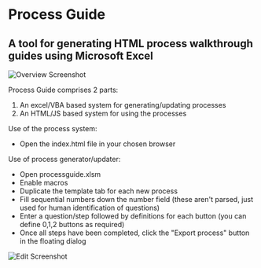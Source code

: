 # Process Guide
## A tool for generating HTML process walkthrough guides using Microsoft Excel

![Overview Screenshot](https://rothe.uk/static/processguide/overview.png "Process Guide Overview")

Process Guide comprises 2 parts:
1. An excel/VBA based system for generating/updating processes
2. An HTML/JS based system for using the processes

Use of the process system:
+ Open the index.html file in your chosen browser

Use of process generator/updater:
+ Open processguide.xlsm
+ Enable macros
+ Duplicate the template tab for each new process
+ Fill sequential numbers down the number field (these aren't parsed, just used for human identification of questions) 
+ Enter a question/step followed by definitions for each button (you can define 0,1,2 buttons as required)
+ Once all steps have been completed, click the "Export process" button in the floating dialog

![Edit Screenshot](https://rothe.uk/static/processguide/edit.png "Process Guide Editing")